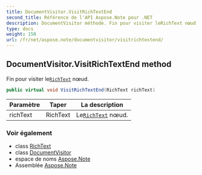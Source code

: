 ```yaml
---
title: DocumentVisitor.VisitRichTextEnd
second_title: Référence de l'API Aspose.Note pour .NET
description: DocumentVisitor méthode. Fin pour visiter leRichText nœud.
type: docs
weight: 150
url: /fr/net/aspose.note/documentvisitor/visitrichtextend/
---
```

## DocumentVisitor.VisitRichTextEnd method

Fin pour visiter le[`RichText`](../../richtext/) nœud.

```csharp
public virtual void VisitRichTextEnd(RichText richText)
```

| Paramètre | Taper | La description |
| --- | --- | --- |
| richText | RichText | Le[`RichText`](../../richtext/) nœud. |

### Voir également

* class [RichText](../../richtext/)
* class [DocumentVisitor](../)
* espace de noms [Aspose.Note](../../documentvisitor/)
* Assemblée [Aspose.Note](../../../)


